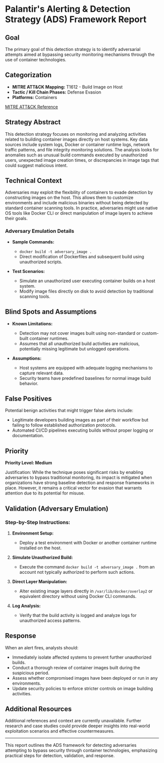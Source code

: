 # Palantir's Alerting & Detection Strategy (ADS) Framework Report

## Goal
The primary goal of this detection strategy is to identify adversarial attempts aimed at bypassing security monitoring mechanisms through the use of container technologies.

## Categorization
- **MITRE ATT&CK Mapping:** T1612 - Build Image on Host
- **Tactic / Kill Chain Phases:** Defense Evasion
- **Platforms:** Containers

[MITRE ATT&CK Reference](https://attack.mitre.org/techniques/T1612)

## Strategy Abstract
This detection strategy focuses on monitoring and analyzing activities related to building container images directly on host systems. Key data sources include system logs, Docker or container runtime logs, network traffic patterns, and file integrity monitoring solutions. The analysis looks for anomalies such as unusual build commands executed by unauthorized users, unexpected image creation times, or discrepancies in image tags that could suggest malicious intent.

## Technical Context
Adversaries may exploit the flexibility of containers to evade detection by constructing images on the host. This allows them to customize environments and include malicious binaries without being detected by standard container scanning tools. In practice, adversaries might use native OS tools like Docker CLI or direct manipulation of image layers to achieve their goals.

### Adversary Emulation Details
- **Sample Commands:**
  - `docker build -t adversary_image .`
  - Direct modification of Dockerfiles and subsequent build using unauthorized scripts.
  
- **Test Scenarios:**
  - Simulate an unauthorized user executing container builds on a host system.
  - Modify image files directly on disk to avoid detection by traditional scanning tools.

## Blind Spots and Assumptions
- **Known Limitations:** 
  - Detection may not cover images built using non-standard or custom-built container runtimes.
  - Assumes that all unauthorized build activities are malicious, potentially missing legitimate but unlogged operations.
  
- **Assumptions:**
  - Host systems are equipped with adequate logging mechanisms to capture relevant data.
  - Security teams have predefined baselines for normal image build behavior.

## False Positives
Potential benign activities that might trigger false alerts include:
- Legitimate developers building images as part of their workflow but failing to follow established authorization protocols.
- Automated CI/CD pipelines executing builds without proper logging or documentation.

## Priority
**Priority Level: Medium**

Justification: While the technique poses significant risks by enabling adversaries to bypass traditional monitoring, its impact is mitigated when organizations have strong baseline detection and response frameworks in place. However, it remains a critical vector for evasion that warrants attention due to its potential for misuse.

## Validation (Adversary Emulation)
### Step-by-Step Instructions:
1. **Environment Setup:**
   - Deploy a test environment with Docker or another container runtime installed on the host.
   
2. **Simulate Unauthorized Build:**
   - Execute the command `docker build -t adversary_image .` from an account not typically authorized to perform such actions.

3. **Direct Layer Manipulation:**
   - Alter existing image layers directly in `/var/lib/docker/overlay2` or equivalent directory without using Docker CLI commands.

4. **Log Analysis:**
   - Verify that the build activity is logged and analyze logs for unauthorized access patterns.

## Response
When an alert fires, analysts should:
- Immediately isolate affected systems to prevent further unauthorized builds.
- Conduct a thorough review of container images built during the suspicious period.
- Assess whether compromised images have been deployed or run in any environments.
- Update security policies to enforce stricter controls on image building activities.

## Additional Resources
Additional references and context are currently unavailable. Further research and case studies could provide deeper insights into real-world exploitation scenarios and effective countermeasures.

---

This report outlines the ADS framework for detecting adversaries attempting to bypass security through container technologies, emphasizing practical steps for detection, validation, and response.